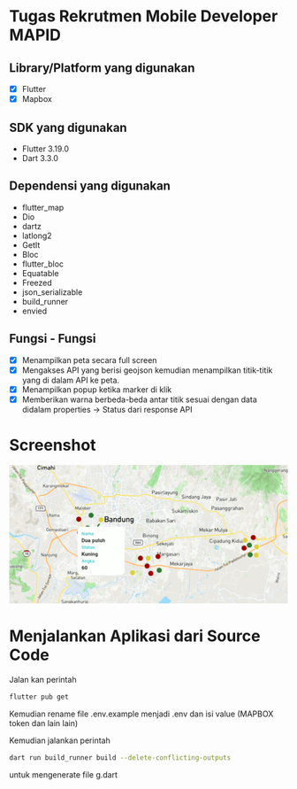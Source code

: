 # Tugas Rekrutmen Mobile Developer MAPID

## Library/Platform yang digunakan
- [x] Flutter
- [x] Mapbox

## SDK yang digunakan
- Flutter 3.19.0
- Dart 3.3.0

## Dependensi yang digunakan
-  flutter_map
-  Dio
-  dartz
-  latlong2 
-  GetIt
-  Bloc
-  flutter_bloc
-  Equatable
-  Freezed
-  json_serializable
-  build_runner
-  envied

## Fungsi - Fungsi
- [x] Menampilkan peta secara full screen
- [x] Mengakses API yang berisi geojson kemudian menampilkan titik-titik yang di dalam API ke
peta.
- [x] Menampilkan popup ketika marker di klik
- [x] Memberikan warna berbeda-beda antar titik sesuai dengan data didalam properties ->
Status dari response API

# Screenshot
<img src="/sceenshot/Screenshot1.png">


# Menjalankan Aplikasi dari Source Code
Jalan kan perintah
```bash
flutter pub get
```
Kemudian rename file .env.example menjadi .env dan isi value (MAPBOX token dan lain lain)

Kemudian jalankan perintah
```bash
dart run build_runner build --delete-conflicting-outputs
```
untuk mengenerate file g.dart
